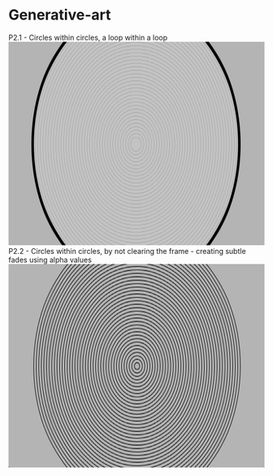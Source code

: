 # Generative-art
P2.1 - Circles within circles, a loop within a loop <br>
<img src="media/P2.1.png" width="600" height="400"/>
<br>
P2.2 - Circles within circles, by not clearing the frame - creating subtle fades using alpha values <br>
<img src="media/P2.2.png" width="600" height="400" />
